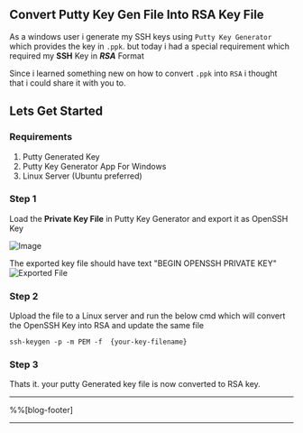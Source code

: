 ## Convert Putty Key Gen File Into RSA Key File

As a windows user i generate my SSH keys using `Putty Key Generator` which provides the key in `.ppk`. but today i had a special requirement which required my **SSH** Key in ***RSA*** Format

Since i learned something new on how to convert `.ppk` into `RSA` i thought that i could share it with you to.

## Lets Get Started

### Requirements
1. Putty Generated Key
2. Putty Key Generator App For Windows
3. Linux Server (Ubuntu preferred)

### Step 1
Load the **Private Key File** in Putty Key Generator and export it as OpenSSH Key

![Image](https://s2.do-spaces.com/2020/Nov/28/160656658160.jpg)

The exported key file should have text "BEGIN OPENSSH PRIVATE KEY"
![Exported File](https://s2.do-spaces.com/2020/Nov/28/160656672478.jpg)

### Step 2
Upload the file to a Linux server and run the below cmd which will convert the OpenSSH Key into RSA and update the same file

```
ssh-keygen -p -m PEM -f  {your-key-filename}
```

### Step 3
Thats it. your putty Generated key file is now converted to RSA key. 

---

%%[blog-footer]

---

